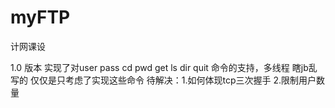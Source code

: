 # myFTP
计网课设

1.0 版本
实现了对user pass cd pwd get ls dir quit 命令的支持，多线程
瞎jb乱写的
仅仅是只考虑了实现这些命令
待解决：1.如何体现tcp三次握手 2.限制用户数量
